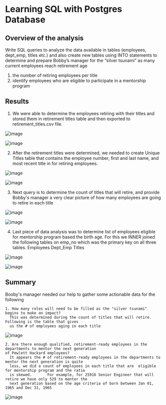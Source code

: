 # Learning SQL with Postgres Database

## Overview of the analysis

Write SQL queries to analyze the data available in tables (employees, dept_emp, titles etc.) and also create new tables using INTO statements to determine and prepare Bobby’s manager for the “silver tsunami” as many current employees reach retirement age 
  1. the number of retiring employees per title
  2. identify employees who are eligible to participate in a mentorship program

## Results

1. We were able to determine the employees retiring with their titles and stored them in retirement titles table and then exported to retirement_titles.csv file.

![image](https://user-images.githubusercontent.com/98173091/159192212-96f1fb91-89ca-417b-a4fc-85e99923190c.png)

![image](https://user-images.githubusercontent.com/98173091/159192274-2922e2d1-f56b-4d37-be5d-182bbc9d5762.png)

2. After the retirement titles were determined, we needed to create Unique Titles table that contains the employee number, first and last name, and most recent title in  for retiring employees.

![image](https://user-images.githubusercontent.com/98173091/159192376-fc0af35b-31fe-4654-8af7-69f6836f1e4e.png)

![image](https://user-images.githubusercontent.com/98173091/159192422-5047d6f9-dd2d-42ca-be98-8b405fb8fdf4.png)

3. Next query is to determine the count of titles that will retire, and provide Bobby's manager a very clear picture of how many employees are going to retire in each title

![image](https://user-images.githubusercontent.com/98173091/159192492-2a75b7c5-46e1-415e-b9ac-0ad8a7b6449a.png)

![image](https://user-images.githubusercontent.com/98173091/159192520-43904513-052a-488a-8ba4-384c46d8bf59.png)

4. Last piece of data analysis was to determine list of employees eligible for mentorship program based the birth age. For this we INNER joined the following tables on emp_no which was the primary key on all three tables.
   Employees
   Dept_Emp
   Titles

![image](https://user-images.githubusercontent.com/98173091/159192587-af809bea-2887-4086-a4a4-deb223d0d2e4.png)

![image](https://user-images.githubusercontent.com/98173091/159192679-d1ca5940-7e86-465b-8646-1718ae632037.png)


## Summary

Booby's manager needed our help to gather some actionable data for the following

    1. How many roles will need to be filled as the "silver tsunami" begins to make an impact?
      This was determined during the count of titles that will retire. Following is the table that gives 
      us the # of employees aging in each title

![image](https://user-images.githubusercontent.com/98173091/159192970-623d0b3b-4f8f-4245-91c5-b7c5f6d2147f.png)
      
    2. Are there enough qualified, retirement-ready employees in the departments to mentor the next generation 
    of Pewlett Hackard employees?
      It appears the # of retirement-ready employees in the departments to mentor the next generation is quite 
      less, we did a count of employees in each title that are  eligible for mentorship program and the ratio 
      is skewed.       For example, for 25916 Senior Engineer that will retire we have only 529 to mentor the
      next generation based on the age criteria of born between Jan 01, 1965 and Dec 31, 1965
      
![image](https://user-images.githubusercontent.com/98173091/159193158-0b9d6b28-3b42-4440-b4f2-b199833007f8.png)
